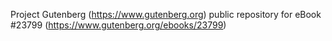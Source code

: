 Project Gutenberg (https://www.gutenberg.org) public repository for eBook #23799 (https://www.gutenberg.org/ebooks/23799)
